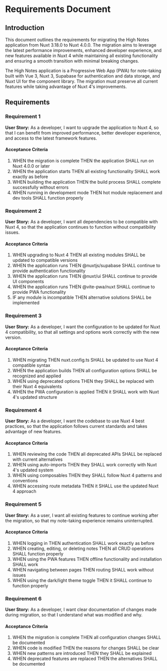 # Requirements Document

## Introduction

This document outlines the requirements for migrating the High Notes application from Nuxt 3.18.0 to Nuxt 4.0.0. The migration aims to leverage the latest performance improvements, enhanced developer experience, and new features available in Nuxt 4 while maintaining all existing functionality and ensuring a smooth transition with minimal breaking changes.

The High Notes application is a Progressive Web App (PWA) for note-taking built with Vue 3, Nuxt 3, Supabase for authentication and data storage, and Nuxt UI for the component library. The migration must preserve all current features while taking advantage of Nuxt 4's improvements.

## Requirements

### Requirement 1

**User Story:** As a developer, I want to upgrade the application to Nuxt 4, so that I can benefit from improved performance, better developer experience, and access to the latest framework features.

#### Acceptance Criteria

1. WHEN the migration is complete THEN the application SHALL run on Nuxt 4.0.0 or later
2. WHEN the application starts THEN all existing functionality SHALL work exactly as before
3. WHEN building the application THEN the build process SHALL complete successfully without errors
4. WHEN running in development mode THEN hot module replacement and dev tools SHALL function properly

### Requirement 2

**User Story:** As a developer, I want all dependencies to be compatible with Nuxt 4, so that the application continues to function without compatibility issues.

#### Acceptance Criteria

1. WHEN upgrading to Nuxt 4 THEN all existing modules SHALL be updated to compatible versions
2. WHEN the application runs THEN @nuxtjs/supabase SHALL continue to provide authentication functionality
3. WHEN the application runs THEN @nuxt/ui SHALL continue to provide UI components
4. WHEN the application runs THEN @vite-pwa/nuxt SHALL continue to provide PWA functionality
5. IF any module is incompatible THEN alternative solutions SHALL be implemented

### Requirement 3

**User Story:** As a developer, I want the configuration to be updated for Nuxt 4 compatibility, so that all settings and options work correctly with the new version.

#### Acceptance Criteria

1. WHEN migrating THEN nuxt.config.ts SHALL be updated to use Nuxt 4 compatible syntax
2. WHEN the application builds THEN all configuration options SHALL be recognized and applied
3. WHEN using deprecated options THEN they SHALL be replaced with their Nuxt 4 equivalents
4. WHEN the PWA configuration is applied THEN it SHALL work with Nuxt 4's updated structure

### Requirement 4

**User Story:** As a developer, I want the codebase to use Nuxt 4 best practices, so that the application follows current standards and takes advantage of new features.

#### Acceptance Criteria

1. WHEN reviewing the code THEN all deprecated APIs SHALL be replaced with current alternatives
2. WHEN using auto-imports THEN they SHALL work correctly with Nuxt 4's updated system
3. WHEN using composables THEN they SHALL follow Nuxt 4 patterns and conventions
4. WHEN accessing route metadata THEN it SHALL use the updated Nuxt 4 approach

### Requirement 5

**User Story:** As a user, I want all existing features to continue working after the migration, so that my note-taking experience remains uninterrupted.

#### Acceptance Criteria

1. WHEN logging in THEN authentication SHALL work exactly as before
2. WHEN creating, editing, or deleting notes THEN all CRUD operations SHALL function properly
3. WHEN using the PWA features THEN offline functionality and installation SHALL work
4. WHEN navigating between pages THEN routing SHALL work without issues
5. WHEN using the dark/light theme toggle THEN it SHALL continue to function properly

### Requirement 6

**User Story:** As a developer, I want clear documentation of changes made during migration, so that I understand what was modified and why.

#### Acceptance Criteria

1. WHEN the migration is complete THEN all configuration changes SHALL be documented
2. WHEN code is modified THEN the reasons for changes SHALL be clear
3. WHEN new patterns are introduced THEN they SHALL be explained
4. WHEN deprecated features are replaced THEN the alternatives SHALL be documented